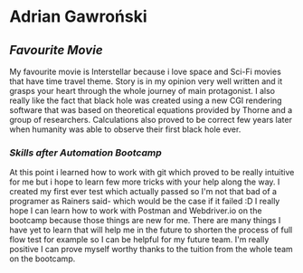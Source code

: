 # **Adrian Gawroński**

## *Favourite Movie*

My favourite movie is Interstellar because i love space and Sci-Fi movies that have time travel theme. Story is in my opinion very well written and it grasps your heart through the whole journey of main protagonist. I also really like the fact that black hole was created using a new CGI rendering software that was based on theoretical equations provided by Thorne and a group of researchers. Calculations also proved to be correct few years later when humanity was able to observe their first black hole ever.
### ***Skills after Automation Bootcamp***
<p>At this point i learned how to work with git which proved to be really intuitive for me but i hope to learn few more tricks with your help along the way. I created my first ever test which actually passed so I'm not that bad of a programer as Rainers said- which would be the case if it failed :D I really hope I can learn how to work with Postman and Webdriver.io on the bootcamp because those things are new for me. There are many things I have yet to learn that will help me in the future to shorten the process of full flow test for example so I can be helpful for my future team. I'm really positive I can prove myself worthy thanks to the tuition from the whole team on the bootcamp.
</p>